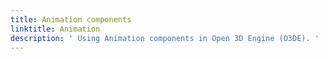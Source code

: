 ```yaml
---
title: Animation components
linktitle: Animation
description: ' Using Animation components in Open 3D Engine (O3DE). '
---
```

